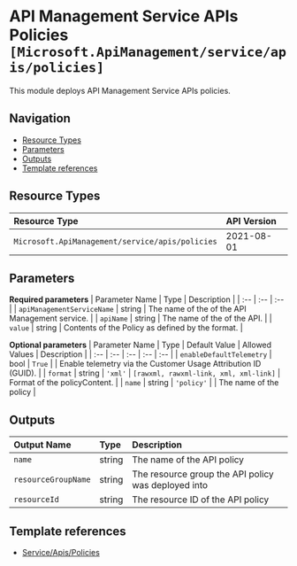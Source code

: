 # API Management Service APIs Policies `[Microsoft.ApiManagement/service/apis/policies]`

This module deploys API Management Service APIs policies.

## Navigation

- [Resource Types](#Resource-Types)
- [Parameters](#Parameters)
- [Outputs](#Outputs)
- [Template references](#Template-references)

## Resource Types

| Resource Type | API Version |
| :-- | :-- |
| `Microsoft.ApiManagement/service/apis/policies` | 2021-08-01 |

## Parameters

**Required parameters**
| Parameter Name | Type | Description |
| :-- | :-- | :-- |
| `apiManagementServiceName` | string | The name of the of the API Management service. |
| `apiName` | string | The name of the of the API. |
| `value` | string | Contents of the Policy as defined by the format. |

**Optional parameters**
| Parameter Name | Type | Default Value | Allowed Values | Description |
| :-- | :-- | :-- | :-- | :-- |
| `enableDefaultTelemetry` | bool | `True` |  | Enable telemetry via the Customer Usage Attribution ID (GUID). |
| `format` | string | `'xml'` | `[rawxml, rawxml-link, xml, xml-link]` | Format of the policyContent. |
| `name` | string | `'policy'` |  | The name of the policy |


## Outputs

| Output Name | Type | Description |
| :-- | :-- | :-- |
| `name` | string | The name of the API policy |
| `resourceGroupName` | string | The resource group the API policy was deployed into |
| `resourceId` | string | The resource ID of the API policy |

## Template references

- [Service/Apis/Policies](https://docs.microsoft.com/en-us/azure/templates/Microsoft.ApiManagement/2021-08-01/service/apis/policies)
